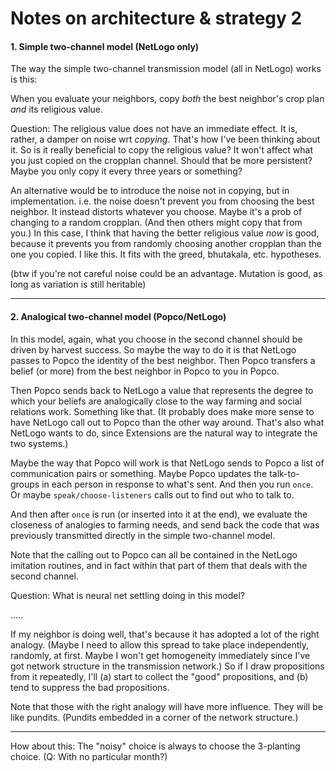 Notes on architecture & strategy 2
====

#### 1. Simple two-channel model (NetLogo only)

The way the simple two-channel transmission model (all in NetLogo)
works is this:

When you evaluate your neighbors, copy *both* the best neighbor's
crop plan *and* its religious value.

Question: The religious value does not have an immediate effect.  It is,
rather, a damper on noise wrt *copying*.  That's how I've been thinking
about it.  So is it really beneficial to copy the religious value?  It
won't affect what you just copied on the cropplan channel.  Should that
be more persistent?  Maybe you only copy it every three years or
something?

An alternative would be to introduce the noise not in copying, but in
implementation.  i.e. the noise doesn't prevent you from choosing the
best neighbor.  It instead distorts whatever you choose.  Maybe it's a
prob of changing to a random cropplan.  (And then others might copy that
from you.)  In this case, I think that having the better religious
value *now* is good, because it prevents you from randomly choosing
another cropplan than the one you copied.  I like this.  It fits with
the greed, bhutakala, etc. hypotheses.

(btw if you're not careful noise could be an advantage.
Mutation is good, as long as variation is still heritable)

---------------

#### 2. Analogical two-channel model (Popco/NetLogo)

In this model, again, what you choose in the second channel should be
driven by harvest success.  So maybe the way to do it is that NetLogo
passes to Popco the identity of the best neighbor.  Then Popco
transfers a belief (or more) from the best neighbor in Popco to you in
Popco.

Then Popco sends back to NetLogo a value that represents the degree to
which your beliefs are analogically close to the way farming and social
relations work.  Something like that.
(It probably does make more sense to have NetLogo call out to Popco
than the other way around.  That's also what NetLogo wants to do,
since Extensions are the natural way to integrate the two systems.)

Maybe the way that Popco will work is that NetLogo sends to Popco
a list of communication pairs or something.  Maybe Popco updates
the talk-to-groups in each person in response to what's sent.
And then you run `once`.  Or maybe `speak/choose-listeners` calls out
to find out who to talk to.

And then after `once` is run (or inserted into it at the end), we
evaluate the closeness of analogies to farming needs, and send back the
code that was previously transmitted directly in the simple two-channel
model.

Note that the calling out to Popco can all be contained in the NetLogo
imitation routines, and in fact within that part of them that deals
with the second channel.

Question: What is neural net settling doing in this model?

.....

If my neighbor is doing well, that's because it has adopted a lot of
the right analogy.  (Maybe I need to allow this spread to take place
independently, randomly, at first.  Maybe I won't get homogeneity
immediately since I've got network structure in the transmission network.)
So if I draw propositions from it repeatedly, I'll (a) start to collect
the "good" propositions, and (b) tend to suppress the bad propositions.

Note that those with the right analogy will have more influence.  They
will be like pundits.  (Pundits embedded in a corner of the network
structure.)

----------------------------------------

How about this: The "noisy" choice is always to choose the 3-planting
choice.  (Q: With no particular month?)
